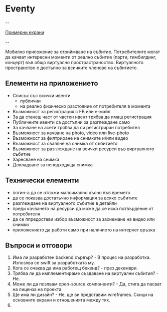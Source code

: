 # Eventy
--

[Примерни екрани](./eventy/README.md)

--

Мобилно приложение за стриймване на събитие. Потребителите могат да качват интересни моменти от реално събитие (парти, тимбилдинг, концерт) във общо виртуално прострастраноство. Виртуалното пространство е достъпно за всичките членове на събитието.

## Елементи на приложението

* Списък със всички ивенти 
	* публични
	* на реално физическо разстояние от потребителя в момента 
* Възможност за регистрация с FB или е-майл
* За да станеш част от частен ивент трябва да имаш регистрация
* Публичните ивенти са достъпни за разглеждане само
* За качване на асети трябва да си регистриран потребител
* Възможност за качване на photo, video или live-photo
* Възможност за филтриране на снимките и/или видео
* Възможност за сваляне на снимка от събитието
* Възможност за разглеждане на всички ресурси във виртуалното събитие
* Харесване на снимка
* Докладване за неподходяща снимка 


## Технически елементи

* логин-а да се отложи малсимално късно във времето
* да се показва достатъчно информация за всяко събитите 
* разглеждане на виртуалното събитие в детайли 
* преди качването на ресурси да може да се иска потвърдение от потребителя
* да се ппредостави избор възможност за заснемане на видео или снимки
* приложението да работи само при наличието на интернет връзка




## Въпроси и отговори

1. Има ли разработен backend сървър? - В процес на разработка. Изпозлва се swift за разработката му.
2. Кога се очаква да има работещ бекенд? - през декември.
3. Трябва ли да имплементираме създаване на виртуални събития? - Не.
4. Може ли да позлвам open-source компоненти? - Да, стига да пасват на лиценза на проекта.
5. Ще има ли дизайн? - Не, ще ви представим wireframes. Скици на основните екрани и отношенията между тях.
6. 

